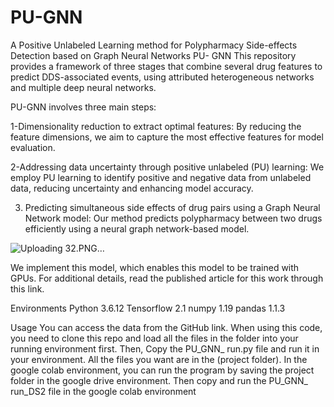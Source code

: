# PU-GNN
A Positive Unlabeled Learning method for Polypharmacy Side-effects Detection based on Graph Neural Networks
PU- GNN
This repository provides a framework of three stages that combine several drug features to predict DDS-associated events, using attributed heterogeneous networks and multiple deep neural networks. 


 PU-GNN involves three main steps: 
 
1-Dimensionality reduction to extract optimal features: By reducing the feature dimensions, we aim to capture the most effective features for model evaluation. 


2-Addressing data uncertainty through positive unlabeled (PU) learning: We employ PU learning to identify positive and negative data from unlabeled data, reducing uncertainty and enhancing model accuracy. 



3. Predicting simultaneous side effects of drug pairs using a Graph Neural Network model: Our method predicts polypharmacy between two drugs efficiently using a neural graph network-based model.

![Uploading 32.PNG…]()

 We implement this model, which enables this model to be trained with GPUs. For additional details, read the published article for this work through this link.

Environments
Python 3.6.12 
Tensorflow 2.1
numpy 1.19
pandas 1.1.3

Usage
 You can access the data from the GitHub link. When using this code, you need to clone this repo and load all the files in the folder into your running environment first. Then, Copy the PU_GNN_ run.py file and run it in your environment. All the files you want are in the (project folder).
In the google colab environment, you can run the program by saving the project folder in the google drive environment.
Then copy and run the PU_GNN_ run_DS2 file in the google colab environment

